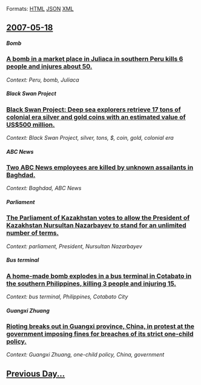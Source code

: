 
Formats: [HTML](2007/05/18/index.html)  [JSON](2007/05/18/index.json)  [XML](2007/05/18/index.xml)  

## [2007-05-18](/news/2007/05/18/index.md)

##### Bomb
### [ A bomb in a market place in Juliaca in southern Peru kills 6 people and injures about 50. ](/news/2007/05/18/a-bomb-in-a-market-place-in-juliaca-in-southern-peru-kills-6-people-and-injures-about-50.md)
_Context: Peru, bomb, Juliaca_

##### Black Swan Project
### [ Black Swan Project: Deep sea explorers retrieve 17 tons of colonial era silver and gold coins with an estimated value of US$500 million. ](/news/2007/05/18/black-swan-project-deep-sea-explorers-retrieve-17-tons-of-colonial-era-silver-and-gold-coins-with-an-estimated-value-of-us-500-million.md)
_Context: Black Swan Project, silver, tons, $, coin, gold, colonial era_

##### ABC News
### [ Two ABC News employees are killed by unknown assailants in Baghdad. ](/news/2007/05/18/two-abc-news-employees-are-killed-by-unknown-assailants-in-baghdad.md)
_Context: Baghdad, ABC News_

##### Parliament
### [ The Parliament of Kazakhstan votes to allow the President of Kazakhstan Nursultan Nazarbayev to stand for an unlimited number of terms. ](/news/2007/05/18/the-parliament-of-kazakhstan-votes-to-allow-the-president-of-kazakhstan-nursultan-nazarbayev-to-stand-for-an-unlimited-number-of-terms.md)
_Context: parliament, President, Nursultan Nazarbayev_

##### Bus terminal
### [ A home-made bomb explodes in a bus terminal in Cotabato in the southern Philippines, killing 3 people and injuring 15. ](/news/2007/05/18/a-home-made-bomb-explodes-in-a-bus-terminal-in-cotabato-in-the-southern-philippines-killing-3-people-and-injuring-15.md)
_Context: bus terminal, Philippines, Cotabato City_

##### Guangxi Zhuang
### [ Rioting breaks out in Guangxi province, China, in protest at the government imposing fines for breaches of its strict one-child policy. ](/news/2007/05/18/rioting-breaks-out-in-guangxi-province-china-in-protest-at-the-government-imposing-fines-for-breaches-of-its-strict-one-child-policy.md)
_Context: Guangxi Zhuang, one-child policy, China, government_

## [Previous Day...](/news/2007/05/17/index.md)

